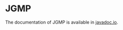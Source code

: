 # JGMP
The documentation of JGMP is available in [javadoc.io](https://javadoc.io/doc/it.unich.jgmp/jgmp/latest/index.html).

